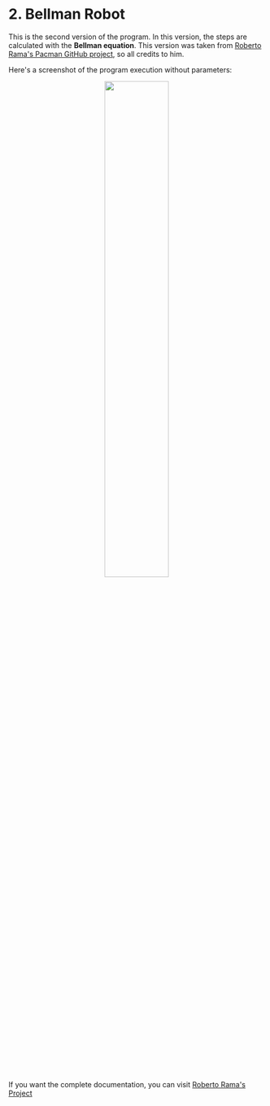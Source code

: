 # 2. Bellman Robot

This is the second version of the program. In this version, the steps are calculated with the **Bellman equation**. This version was taken from [Roberto Rama's Pacman GitHub project](https://github.com/ramaroberto/pacman), so all credits to him.

Here's a screenshot of the program execution without parameters:

<p align="center">
    <img src="https://www.andrevital.com/extra/ai-robopath/images/bellman.png" width="50%">
</p>

If you want the complete documentation, you can visit [Roberto Rama's Project](https://github.com/ramaroberto/pacman)